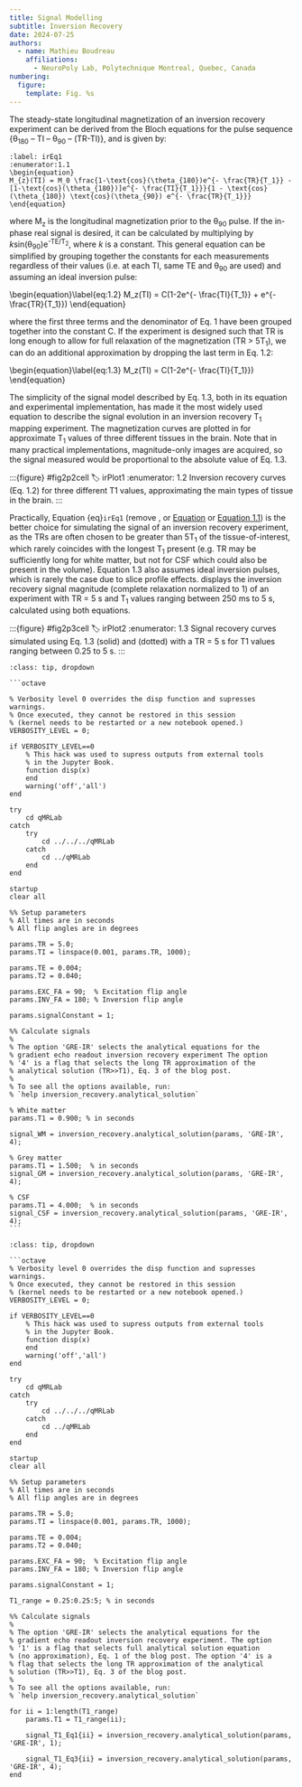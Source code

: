 ```yaml
---
title: Signal Modelling
subtitle: Inversion Recovery
date: 2024-07-25
authors:
  - name: Mathieu Boudreau
    affiliations:
      - NeuroPoly Lab, Polytechnique Montreal, Quebec, Canada
numbering:
  figure:
    template: Fig. %s
---
```


The steady-state longitudinal magnetization of an inversion recovery experiment can be derived from the Bloch equations for the pulse sequence {θ<sub>180</sub> – TI – θ<sub>90</sub> – (TR-TI)}, and is given by:

```{math}
:label: irEq1
:enumerator:1.1
\begin{equation}
M_{z}(TI) = M_0 \frac{1-\text{cos}(\theta_{180})e^{- \frac{TR}{T_1}} -[1-\text{cos}(\theta_{180})]e^{- \frac{TI}{T_1}}}{1 - \text{cos}(\theta_{180}) \text{cos}(\theta_{90}) e^{- \frac{TR}{T_1}}}
\end{equation}
```

where M<sub>z</sub> is the longitudinal magnetization prior to the θ<sub>90</sub> pulse. If the in-phase real signal is desired, it can be calculated by multiplying [](#irEq1) by <i>k</i>sin(θ<sub>90</sub>)e<sup>-TE/T<sub>2</sub></sup>, where <i>k</i> is a constant. This general equation can be simplified by grouping together the constants for each measurements regardless of their values (i.e. at each TI, same TE and θ<sub>90</sub> are used) and assuming an ideal inversion pulse:

\begin{equation}\label{eq:1.2}
M_z(TI) = C(1-2e^{- \frac{TI}{T_1}} + e^{- \frac{TR}{T_1}})
\end{equation}

where the first three terms and the denominator of Eq. 1 have been grouped together into the constant C. If the experiment is designed such that TR is long enough to allow for full relaxation of the magnetization (TR > 5T<sub>1</sub>), we can do an additional approximation by dropping the last term in Eq. 1.2:

\begin{equation}\label{eq:1.3}
M_z(TI) = C(1-2e^{- \frac{TI}{T_1}})
\end{equation}

The simplicity of the signal model described by Eq. 1.3, both in its equation and experimental implementation, has made it the most widely used equation to describe the signal evolution in an inversion recovery T<sub>1</sub> mapping experiment. The magnetization curves are plotted in [](#irPlot1) for approximate T<sub>1</sub> values of three different tissues in the brain. Note that in many practical implementations, magnitude-only images are acquired, so the signal measured would be proportional to the absolute value of Eq. 1.3.

:::{figure} #fig2p2cell
:label: irPlot1
:enumerator: 1.2
Inversion recovery curves (Eq. 1.2) for three different T1 values, approximating the main types of tissue in the brain.
:::

Practically, Equation {eq}`irEq1` (remove , or [Equation](#irEq1) or [Equation 1.1](#irEq1)) is the better choice for simulating the signal of an inversion recovery experiment, as the TRs are often chosen to be greater than 5T<sub>1</sub> of the tissue-of-interest, which rarely coincides with the longest T<sub>1</sub> present (e.g. TR may be sufficiently long for white matter, but not for CSF which could also be present in the volume). Equation 1.3 also assumes ideal inversion pulses, which is rarely the case due to slice profile effects. [](#irPlot2) displays the inversion recovery signal magnitude (complete relaxation normalized to 1) of an experiment with TR = 5 s and T<sub>1</sub> values ranging between 250 ms to 5 s, calculated using both equations.

:::{figure} #fig2p3cell
:label: irPlot2
:enumerator: 1.3
Signal recovery curves simulated using Eq. 1.3 (solid) and [](#irEq1) (dotted) with a TR = 5 s for T1 values ranging between 0.25 to 5 s.
:::


````{admonition} Click here to view the qMRLab (MATLAB/Octave) code that generated [](#irPlot1).
:class: tip, dropdown

```octave

% Verbosity level 0 overrides the disp function and supresses warnings.
% Once executed, they cannot be restored in this session
% (kernel needs to be restarted or a new notebook opened.)
VERBOSITY_LEVEL = 0;

if VERBOSITY_LEVEL==0
    % This hack was used to supress outputs from external tools
    % in the Jupyter Book.
    function disp(x)
    end
    warning('off','all')
end

try
    cd qMRLab
catch
    try
        cd ../../../qMRLab
    catch
        cd ../qMRLab
    end
end

startup
clear all

%% Setup parameters
% All times are in seconds
% All flip angles are in degrees

params.TR = 5.0;
params.TI = linspace(0.001, params.TR, 1000);
            
params.TE = 0.004;
params.T2 = 0.040;
            
params.EXC_FA = 90;  % Excitation flip angle
params.INV_FA = 180; % Inversion flip angle

params.signalConstant = 1;

%% Calculate signals
%
% The option 'GRE-IR' selects the analytical equations for the
% gradient echo readout inversion recovery experiment The option
% '4' is a flag that selects the long TR approximation of the 
% analytical solution (TR>>T1), Eq. 3 of the blog post.
%
% To see all the options available, run:
% `help inversion_recovery.analytical_solution`

% White matter
params.T1 = 0.900; % in seconds

signal_WM = inversion_recovery.analytical_solution(params, 'GRE-IR', 4);

% Grey matter
params.T1 = 1.500;  % in seconds
signal_GM = inversion_recovery.analytical_solution(params, 'GRE-IR', 4);

% CSF
params.T1 = 4.000;  % in seconds
signal_CSF = inversion_recovery.analytical_solution(params, 'GRE-IR', 4);
```

````


```{admonition} Click here to view the qMRLab (MATLAB/Octave) code that generated [](#irPlot2).
:class: tip, dropdown

```octave
% Verbosity level 0 overrides the disp function and supresses warnings.
% Once executed, they cannot be restored in this session
% (kernel needs to be restarted or a new notebook opened.)
VERBOSITY_LEVEL = 0;

if VERBOSITY_LEVEL==0
    % This hack was used to supress outputs from external tools
    % in the Jupyter Book.
    function disp(x)
    end
    warning('off','all')
end

try
    cd qMRLab
catch
    try
        cd ../../../qMRLab
    catch
        cd ../qMRLab
    end
end

startup
clear all

%% Setup parameters
% All times are in seconds
% All flip angles are in degrees

params.TR = 5.0;
params.TI = linspace(0.001, params.TR, 1000);
            
params.TE = 0.004;
params.T2 = 0.040;
            
params.EXC_FA = 90;  % Excitation flip angle
params.INV_FA = 180; % Inversion flip angle

params.signalConstant = 1;

T1_range = 0.25:0.25:5; % in seconds

%% Calculate signals
%
% The option 'GRE-IR' selects the analytical equations for the
% gradient echo readout inversion recovery experiment. The option
% '1' is a flag that selects full analytical solution equation 
% (no approximation), Eq. 1 of the blog post. The option '4' is a
% flag that selects the long TR approximation of the analytical 
% solution (TR>>T1), Eq. 3 of the blog post.
%
% To see all the options available, run:
% `help inversion_recovery.analytical_solution`

for ii = 1:length(T1_range)
    params.T1 = T1_range(ii);
    
    signal_T1_Eq1{ii} = inversion_recovery.analytical_solution(params, 'GRE-IR', 1);

    signal_T1_Eq3{ii} = inversion_recovery.analytical_solution(params, 'GRE-IR', 4);
end
```

```